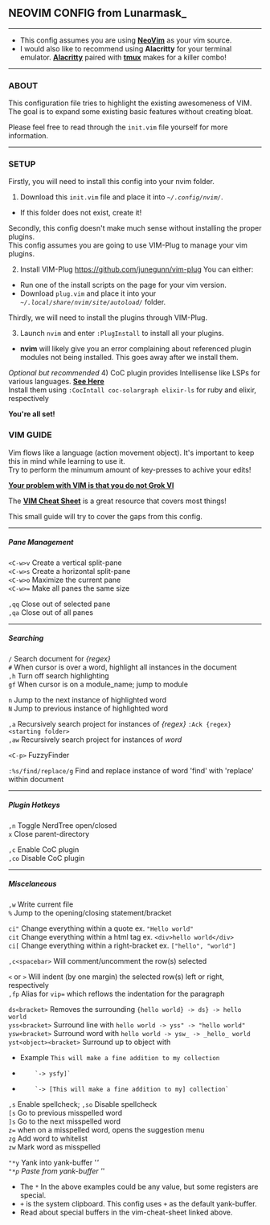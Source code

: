 ## NEOVIM CONFIG from Lunarmask_

---

* This config assumes you are using __[NeoVim](https://neovim.io/)__ as your vim source.  
* I would also like to recommend using __Alacritty__ for your terminal emulator.
__[Alacritty](https://github.com/alacritty/alacritty)__ paired
with __[tmux](https://github.com/tmux/tmux)__ makes for a killer combo!


---------
### ABOUT

This configuration file tries to highlight the existing awesomeness of VIM.  
The goal is to expand some existing basic features without creating bloat.  

Please feel free to read through the `init.vim` file yourself for more information.  

---------
### SETUP

Firstly, you will need to install this config into your nvim folder.  

1) Download this `init.vim` file and place it into _`~/.config/nvim/`_.  
  * If this folder does not exist, create it!  

Secondly, this config doesn't make much sense without installing the proper plugins.  
This config assumes you are going to use VIM-Plug to manage your vim plugins.  

2) Install VIM-Plug https://github.com/junegunn/vim-plug You can either:  
  * Run one of the install scripts on the page for your vim version.  
  * Download `plug.vim` and place it into your _`~/.local/share/nvim/site/autoload/`_ folder.  

Thirdly, we will need to install the plugins through VIM-Plug.  

3) Launch `nvim` and enter `:PlugInstall` to install all your plugins.  
  * __nvim__ will likely give you an error complaining about referenced plugin modules
not being installed. This goes away after we install them.

*Optional but recommended*
4) CoC plugin provides Intellisense like LSPs for various languages. __[See Here](https://github.com/neoclide/coc.nvim/wiki/Language-servers)__  
  Install them using `:CocIntall coc-solargraph elixir-ls` for ruby and elixir, respectively

__You're all set!__

### VIM GUIDE

Vim flows like a language (action movement object). It's important to keep this in
mind while learning to use it.  
Try to perform the minumum amount of key-presses to achive your edits!  

__[Your problem with VIM is that you do not Grok VI](https://stackoverflow.com/questions/1218390/what-is-your-most-productive-shortcut-with-vim#1220118)__

The __[VIM Cheat Sheet](https://vim.rtorr.com/)__ is a great resource that covers most things!

This small guide will try to cover the gaps from this config.

---------------------
##### Pane Management

`<C-w>v` Create a vertical split-pane  
`<C-w>s` Create a horizontal split-pane  
`<C-w>o` Maximize the current pane  
`<C-w>=` Make all panes the same size  

`,qq`   Close out of selected pane  
`,qa`   Close out of all panes  


---------------
##### Searching

`/`     Search document for _{regex}_  
`#`     When cursor is over a word, highlight all instances in the document  
`,h`    Turn off search highlighting  
`gf`    When cursor is on a module_name; jump to module  

`n`     Jump to the next instance of highlighted word  
`N`     Jump to previous instance of highlighted word  

`,a`    Recursively search project for instances of _{regex}_ `:Ack {regex} <starting folder>`  
`,aw`   Recursively search project for instances of _word_  

`<C-p>` FuzzyFinder  

`:%s/find/replace/g` Find and replace instance of word 'find' with 'replace' within document  


---------------
##### Plugin Hotkeys

`,n` Toggle NerdTree open/closed  
`x`  Close parent-directory  

`,c` Enable CoC plugin  
`,co` Disable CoC plugin  


------------------
##### Miscelaneous

`,w`  Write current file  
`%`   Jump to the opening/closing statement/bracket  

`ci"` Change everything within a quote ex. `"Hello world"`  
`cit` Change everything within a html tag ex. `<div>hello world</div>`  
`ci[` Change everything within a right-bracket ex. `["hello", "world"]`  

`,c<spacebar>` Will comment/uncomment the row(s) selected  

`<` or `>` Will indent (by one margin) the selected row(s) left or right, respectively  
`,fp` Alias for `vip=` which reflows the indentation for the paragraph  

`ds<bracket>`  Removes the surrounding _<bracket>_ `{hello world} -> ds} -> hello world`  
`yss<bracket>` Surround line with _<bracket>_ `hello world -> yss" -> "hello world"`  
`ysw<bracket>` Surround word with _<bracket>_ `hello world -> ysw_ -> _hello_ world`  
`yst<object><bracket>` Surround up to object with _<bracket>_  
  * Example `This will make a fine addition to my collection`  
  *         `-> ysfy]`  
  *         `-> [This will make a fine addition to my] collection`  

`,s` Enable spellcheck; `,so` Disable spellcheck  
`[s` Go to previous misspelled word  
`]s` Go to the next misspelled word  
`z=` when on a misspelled word, opens the suggestion menu  
`zg` Add word to whitelist  
`zw` Mark word as misspelled  

`"*y` Yank into yank-buffer '*'  
`"*p` Paste from yank-buffer '*'  
* The `*` In the above examples could be any value, but some registers are special.  
* `+` is the system clipboard. This config uses `+` as the default yank-buffer.  
* Read about special buffers in the vim-cheat-sheet linked above.  

